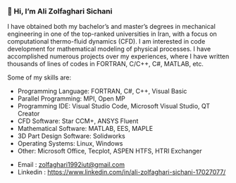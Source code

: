 ### 👋 Hi, I’m Ali Zolfaghari Sichani


I have obtained both my bachelor’s and master’s degrees in mechanical engineering in one of the top-ranked universities in Iran, with a focus on computational thermo-fluid dynamics (CFD). I am interested in code development for mathematical modeling of physical processes. I have accomplished numerous projects over my experiences, where I have written thousands of lines of codes in FORTRAN, C/C++, C#, MATLAB, etc.


Some of my skills are:
* Programming Language: FORTRAN, C#, C++, Visual Basic
* Parallel Programming: MPI, Open MP
* Programming IDE: Visual Studio Code, Microsoft Visual Studio, QT Creator
* CFD Software: Star CCM+, ANSYS Fluent
* Mathematical Software: MATLAB, EES, MAPLE
* 3D Part Design Software: Solidworks 
* Operating Systems: Linux, Windows
* Other: Microsoft Office, Tecplot, ASPEN HTFS, HTRI Exchanger


- Email : zolfaghari1992iut@gmail.com 
- Linkedin : https://www.linkedin.com/in/ali-zolfaghari-sichani-17027077/ 


<!---
Ali-Zolfaghari/Ali-Zolfaghari is a ✨ special ✨ repository because its `README.md` (this file) appears on your GitHub profile.
You can click the Preview link to take a look at your changes.
--->



<!--
**Ali-Zolfaghari/Ali-Zolfaghari** is a ✨ _special_ ✨ repository because its `README.md` (this file) appears on your GitHub profile.

Here are some ideas to get you started:

- 🔭 I’m currently working on ...
- 🌱 I’m currently learning ...
- 👯 I’m looking to collaborate on ...
- 🤔 I’m looking for help with ...
- 💬 Ask me about ...
- 📫 How to reach me: ...
- 😄 Pronouns: ...
- ⚡ Fun fact: ...
-->
